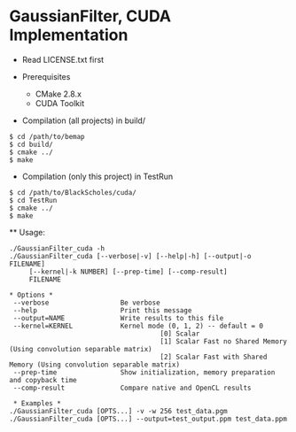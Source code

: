 GaussianFilter, CUDA Implementation
===================================

* Read LICENSE.txt first
* Prerequisites
  * CMake 2.8.x
  * CUDA Toolkit
 
* Compilation (all projects) in build/
```
$ cd /path/to/bemap
$ cd build/
$ cmake ../
$ make
```

* Compilation (only this project) in TestRun
```
$ cd /path/to/BlackScholes/cuda/
$ cd TestRun
$ cmake ../
$ make
```

** Usage:
```
./GaussianFilter_cuda -h
./GaussianFilter_cuda [--verbose|-v] [--help|-h] [--output|-o FILENAME]
     [--kernel|-k NUMBER] [--prep-time] [--comp-result]
     FILENAME

* Options *
 --verbose                  Be verbose
 --help                     Print this message
 --output=NAME              Write results to this file
 --kernel=KERNEL            Kernel mode (0, 1, 2) -- default = 0
                                      [0] Scalar
                                      [1] Scalar Fast no Shared Memory (Using convolution separable matrix)
                                      [2] Scalar Fast with Shared Memory (Using convolution separable matrix)
 --prep-time                Show initialization, memory preparation and copyback time
 --comp-result              Compare native and OpenCL results

 * Examples *
./GaussianFilter_cuda [OPTS...] -v -w 256 test_data.pgm
./GaussianFilter_cuda [OPTS...] --output=test_output.ppm test_data.ppm
```